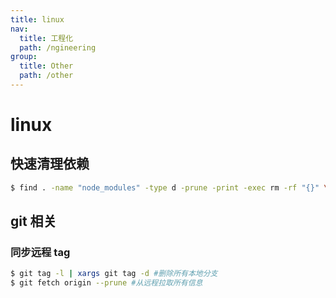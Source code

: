 ```yaml
---
title: linux
nav:
  title: 工程化
  path: /ngineering
group:
  title: Other
  path: /other
---
```


# linux

## 快速清理依赖

```bash
$ find . -name "node_modules" -type d -prune -print -exec rm -rf "{}" \;
```

## git 相关

### 同步远程 tag

```bash
$ git tag -l | xargs git tag -d #删除所有本地分支
$ git fetch origin --prune #从远程拉取所有信息
```
